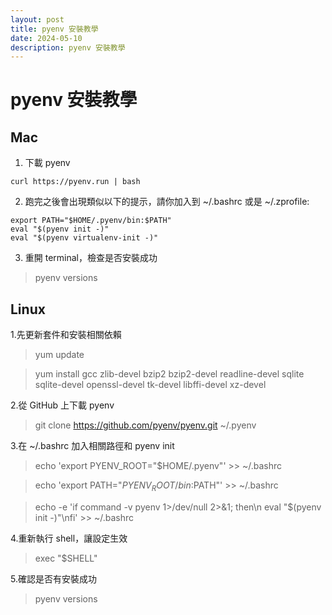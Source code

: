 ```yaml
---
layout: post
title: pyenv 安裝教學
date: 2024-05-10
description: pyenv 安裝教學
---
```

# pyenv 安裝教學
## Mac
1. 下載 pyenv
```
curl https://pyenv.run | bash
```

2. 跑完之後會出現類似以下的提示，請你加入到 ~/.bashrc 或是 ~/.zprofile:
```
export PATH="$HOME/.pyenv/bin:$PATH"
eval "$(pyenv init -)"
eval "$(pyenv virtualenv-init -)"
```
3. 重開 terminal，檢查是否安裝成功
> pyenv versions

## Linux
1.先更新套件和安裝相關依賴
> yum update

> yum install gcc zlib-devel bzip2 bzip2-devel readline-devel sqlite sqlite-devel openssl-devel tk-devel libffi-devel xz-devel

2.從 GitHub 上下載 pyenv
> git clone https://github.com/pyenv/pyenv.git ~/.pyenv

3.在 ~/.bashrc 加入相關路徑和 pyenv init

> echo 'export PYENV_ROOT="$HOME/.pyenv"' >> ~/.bashrc

> echo 'export PATH="$PYENV_ROOT/bin:$PATH"' >> ~/.bashrc

> echo -e 'if command -v pyenv 1>/dev/null 2>&1; then\n eval "$(pyenv init -)"\nfi' >> ~/.bashrc

4.重新執行 shell，讓設定生效
> exec "$SHELL"

5.確認是否有安裝成功
> pyenv versions
